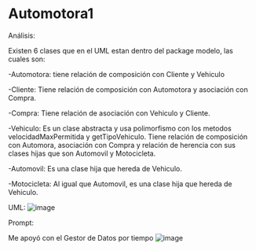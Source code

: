 # Automotora1

Análisis:

Existen 6 clases que en el UML estan dentro del package modelo, las cuales son: 

-Automotora: tiene relación de composición con Cliente y Vehiculo

-Cliente: Tiene relación de composición con Automotora y asociación con Compra.

-Compra: Tiene relación de asociación con Vehiculo y Cliente.

-Vehiculo: Es un clase abstracta y usa polimorfismo con los metodos velocidadMaxPermitida y getTipoVehiculo. 
Tiene relación de composición con Automora, asociación con Compra y relación de herencia con sus clases hijas que son Automovil y Motocicleta.

-Automovil: Es una clase hija que hereda de Vehiculo.

-Motocicleta: Al igual que Automovil, es una clase hija que hereda de Vehiculo.


UML:
![image](https://github.com/millrnv/Automotora1/assets/146766468/7172f6e6-1c44-4ecb-b502-064d66b6b776)

Prompt:

Me apoyó con el Gestor de Datos por tiempo
![image](https://github.com/millrnv/Automotora1/assets/146766468/ef9130cb-cde3-4782-87f8-cd1928f99e0c)




